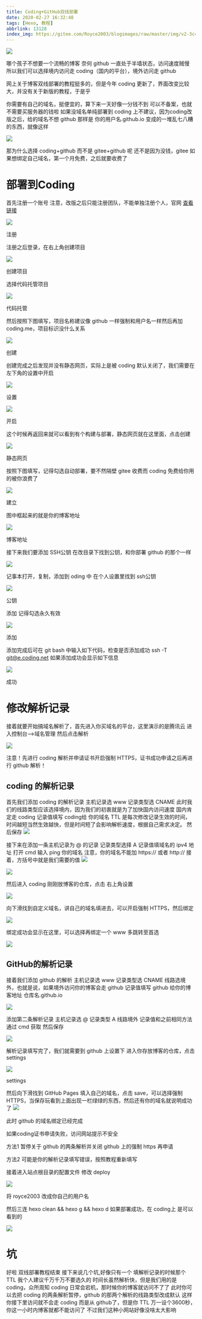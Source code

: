 ```yaml
---
title: Coding+GitHub双线部署
date: 2020-02-27 16:32:48
tags: [Hexo, 教程]
abbrlink: 13128
index_img: https://gitee.com/Royce2003/blogimages/raw/master/img/v2-3c4c11c13be108a27febe713.jpg
---
```


![](https://gitee.com/Royce2003/blogimages/raw/master/img/v2-3c4c11c13be108a27febe713.jpg)




哪个孩子不想要一个流畅的博客
奈何 github 一直处于半墙状态，访问速度贼慢
所以我们可以选择境内访问走 coding（国内的平台），境外访问走 github

网上关于博客双线部署的教程挺多的，但是今年 coding 更新了，界面改变比较大，并没有关于新版的教程，于是乎


你需要有自己的域名，挺便宜的，算下来一天好像一分钱不到
可以不备案，也就不需要买服务器的钱啦
如果没域名单纯部署到 coding 上不建议，因为coding改版之后，给的域名不想 github 那样是
你的用户名.github.io
变成的一堆乱七八糟的东西，就像这样

![](https://gitee.com/Royce2003/blogimages/raw/master/img/2335206_530cb420_5772_4084@304x30.jpeg.m.jpg)




那为什么选择 coding+github 而不是 gitee+github 呢
还不是因为没钱，gitee 如果想绑定自己域名，第一个月免费，之后就要收费了


# 部署到Coding
首先注册一个账号
注意，改版之后只能注册团队，不能单独注册个人，官网 [查看链接](https://coding.net/)

![](https://gitee.com/Royce2003/blogimages/raw/master/img/2335206_35bbac80_5772_4085@1920x1077.jpeg.m.jpg)


注册

注册之后登录，在右上角创建项目

![](https://gitee.com/Royce2003/blogimages/raw/master/img/2335206_f1bdf18f_5772_4087@1920x1077.jpeg.m.jpg)


创建项目

选择代码托管项目

![](https://gitee.com/Royce2003/blogimages/raw/master/img/2335206_ec90b2aa_5772_4089@1920x1077.jpeg.m.jpg)


代码托管

然后按照下图填写，项目名称建议像 github 一样强制和用户名一样然后再加 coding.me，项目标识没什么关系

![](https://gitee.com/Royce2003/blogimages/raw/master/img/2335206_6f8b3c74_5772_4091@1920x1077.jpeg.m.jpg)

创建

创建完成之后发现并没有静态网页，实际上是被 coding 默认关闭了，我们需要在左下角的设置中开启

![](https://gitee.com/Royce2003/blogimages/raw/master/img/2335206_ea65a646_5772_4093@1920x1077.jpeg.m.jpg)

设置

![](https://gitee.com/Royce2003/blogimages/raw/master/img/2335206_4b8585bf_5772_4095@1920x1077.jpeg.m.jpg)

开启

这个时候再返回来就可以看到有个构建与部署，静态网页就在这里面，点击创建

![](https://gitee.com/Royce2003/blogimages/raw/master/img/2335206_bcb3f43c_5772_4097@1920x1077.jpeg.m.jpg)

静态网页

按照下图填写，记得勾选自动部署，要不然隔壁 gitee 收费而 coding 免费给你用的被你浪费了

![](https://gitee.com/Royce2003/blogimages/raw/master/img/2335206_7f310dfc_5776_5669@1920x1077.jpeg.m.jpg)

建立

图中框起来的就是你的博客地址

![](https://gitee.com/Royce2003/blogimages/raw/master/img/2335206_edea9a87_5776_5671@1920x1077.jpeg.m.jpg)

博客地址

接下来我们要添加 SSH公钥
在改目录下找到公钥，和你部署 github 的那个一样

![](https://gitee.com/Royce2003/blogimages/raw/master/img/2335206_0be50525_5776_5673@629x235.jpeg.m.jpg)

记事本打开，复制，添加到 oding 中
在个人设置里找到 ssh公钥

![](https://gitee.com/Royce2003/blogimages/raw/master/img/2335206_d4b6c372_5776_5675@1920x1077.jpeg.m.jpg)

公钥

添加
记得勾选永久有效

![](https://gitee.com/Royce2003/blogimages/raw/master/img/2335206_4a323156_5776_5677@1920x1077.jpeg.m.jpg)

添加

添加完成后可在 git bash 中输入如下代码，检查是否添加成功
ssh -T git@e.coding.net
如果添加成功会显示如下信息

![](https://gitee.com/Royce2003/blogimages/raw/master/img/2335206_cfd8654c_5776_5679@723x111.jpeg.m.jpg)

成功

# 修改解析记录
接着就要开始搞域名解析了，首先进入你买域名的平台，这里演示的是腾讯云
进入控制台-->域名管理
然后点击解析

![](https://gitee.com/Royce2003/blogimages/raw/master/img/2335206_5e18ba18_5776_568@1920x1077.jpeg.m.jpg)


<p class="note note-danger">注意！先进行 coding 解析并申请证书开启强制 HTTPS，证书成功申请之后再进行 github 解析！</p>

## coding 的解析记录
首先我们添加 coding 的解析记录
主机记录选 www
记录类型选 CNAME
此时我们的线路类型应该选择境内，因为我们的初衷就是为了加快国内访问速度
国内肯定走 coding
记录值填写 coding给 你的域名
TTL 是每次修改记录生效的时间，时间越短当然生效越快，但是时间短了会影响解析速度，根据自己需求决定。
然后保存
![](https://cdn.jsdelivr.net/gh/Royce2019/img/img/Snipaste_03-10_17-59-23.png)


接下来在添加一条主机记录为 @ 的记录
记录类型选择 A
记录值填域名的 ipv4 地址
打开 cmd
输入
ping 你的域名
注意，你的域名不能加 https:// 或者 http://
接着，方括号中就是我们需要的值
![](https://cdn.jsdelivr.net/gh/Royce2019/img/img/Snipaste_03-10_17-51-58.png)

![](https://gitee.com/Royce2003/blogimages/raw/master/img/2335206_7a0b5def_5779_3442@1606x198.jpeg.m.jpg)



然后进入 coding 刚刚放博客的仓库，点击
右上角设置

![](https://gitee.com/Royce2003/blogimages/raw/master/img/2335206_00ee012c_5779_3444@1920x1077.jpeg.m.jpg)

向下滑找到自定义域名，讲自己的域名填进去，可以开启强制 HTTPS，然后绑定

![](https://gitee.com/Royce2003/blogimages/raw/master/img/2335206_315c4b71_5779_3445@1920x1077.jpeg.m.jpg)

绑定成功会显示在这里，可以选择再绑定一个 www 多跳转至首选

![](https://gitee.com/Royce2003/blogimages/raw/master/img/2335206_2e3aa0ed_5779_3447@1409x201.jpeg.m.jpg)

## GitHub的解析记录
接着我们添加 github 的解析
主机记录选 www
记录类型选 CNAME
线路选境外，也就是说，如果境外访问你的博客会走 github
记录值填写 github 给你的博客地址
仓库名.github.io

![](https://gitee.com/Royce2003/blogimages/raw/master/img/2335206_1c42ff40_5776_5682@1609x249.jpeg.m.jpg)


添加第二条解析记录
主机记录选 @
记录类型 A
线路境外
记录值和之前相同方法通过 cmd 获取
然后保存

![](https://gitee.com/Royce2003/blogimages/raw/master/img/2335206_89d396bf_5779_3436@1613x703.jpeg.m.jpg)

解析记录填写完了，我们就需要到 github 上设置下
进入你存放博客的仓库，点击 settings

![](https://gitee.com/Royce2003/blogimages/raw/master/img/2335206_62c82d27_5779_3438@1920x1077.jpeg.m.jpg)

settings

然后向下滑找到 GitHub Pages
填入自己的域名，点击 save，可以选择强制 HTTPS，当保存玩看到上面出现一栏绿绿的东西，然后还有你的域名就说明成功了
![](https://gitee.com/Royce2003/blogimages/raw/master/img/2335206_da1da6ef_5779_344@1051x791.jpeg.m.jpg)

此时 github 的域名绑定已经完成

如果coding证书申请失败，访问网站提示不安全
<p class="note note-danger">方法1 暂停关于 github 的两条解析并关闭 github 上的强制 https 再申请</p>
<p class="note note-danger">方法2 可能是你的解析记录填写错误，按照教程重新填写</p>

接着进入站点根目录的配置文件
修改 deploy

![](https://gitee.com/Royce2003/blogimages/raw/master/img/2335206_9b30b1a9_5779_3449@656x165.jpeg.m.jpg)

将 royce2003 改成你自己的用户名

然后三连
hexo clean && hexo g && hexo d
如果部署成功，在 coding上 是可以看到的

![](https://gitee.com/Royce2003/blogimages/raw/master/img/2335206_f584ac38_5779_3451@1920x1077.jpeg.m.jpg)

# 坑
好啦
双线部署教程结束
接下来说几个坑,好像只有一个
填解析记录的时候那个 TTL 我个人建议千万千万不要选久的
时间长虽然解析快，但是我们用的是 coding，众所周知
coding 日常会宕机，那时候你的博客就访问不了了
此时你可以去把 coding 的两条解析暂停，github 的那两个解析的线路类型改成默认
这样你接下里访问就不会走 coding 而是从 github了，但是你 TTL 万一设个3600秒，你这一小时内博客就都不能访问了
不过我们这种小网站好像没啥太大影响